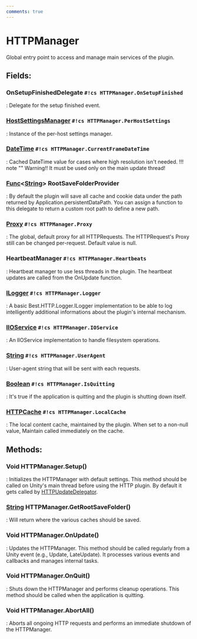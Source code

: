 ```yaml
---
comments: true
---
```

# HTTPManager

Global entry point to access and manage main services of the plugin. 

## **Fields**:
### **OnSetupFinishedDelegate `#!cs HTTPManager.OnSetupFinished`**
: Delegate for the setup finished event. 
### **[HostSettingsManager](../Settings/HostSettingsManager.md) `#!cs HTTPManager.PerHostSettings`**
: Instance of the per-host settings manager. 
### **[DateTime](https://learn.microsoft.com/en-us/dotnet/api/System.DateTime) `#!cs HTTPManager.CurrentFrameDateTime`**
: Cached DateTime value for cases where high resolution isn't needed. 
	!!! note ""
		Warning!! It must be used only on the main update thread!

### **[Func](https://learn.microsoft.com/en-us/dotnet/api/System.Func-1)&lt;[String](https://learn.microsoft.com/en-us/dotnet/api/System.String)&gt; RootSaveFolderProvider**
: By default the plugin will save all cache and cookie data under the path returned by Application.persistentDataPath. You can assign a function to this delegate to return a custom root path to define a new path. 
### **[Proxy](../Proxies/Proxy.md) `#!cs HTTPManager.Proxy`**
: The global, default proxy for all HTTPRequests. The HTTPRequest's Proxy still can be changed per-request. Default value is null. 
### **HeartbeatManager `#!cs HTTPManager.Heartbeats`**
: Heartbeat manager to use less threads in the plugin. The heartbeat updates are called from the OnUpdate function. 
### **[ILogger](../Logger/ILogger.md) `#!cs HTTPManager.Logger`**
: A basic Best.HTTP.Logger.ILogger implementation to be able to log intelligently additional informations about the plugin's internal mechanism. 
### **[IIOService](../FileSystem/IIOService.md) `#!cs HTTPManager.IOService`**
: An IIOService implementation to handle filesystem operations. 
### **[String](https://learn.microsoft.com/en-us/dotnet/api/System.String) `#!cs HTTPManager.UserAgent`**
: User-agent string that will be sent with each requests. 
### **[Boolean](https://learn.microsoft.com/en-us/dotnet/api/System.Boolean) `#!cs HTTPManager.IsQuitting`**
: It's true if the application is quitting and the plugin is shutting down itself. 
### **[HTTPCache](../Caching/HTTPCache.md) `#!cs HTTPManager.LocalCache`**
: The local content cache, maintained by the plugin. When set to a non-null value, Maintain called immediately on the cache. 
## **Methods**:

### Void HTTPManager.Setup()
: Initializes the HTTPManager with default settings. This method should be called on Unity's main thread before using the HTTP plugin. By default it gets called by [HTTPUpdateDelegator](HTTPUpdateDelegator.md). 

### [String](https://learn.microsoft.com/en-us/dotnet/api/System.String) HTTPManager.GetRootSaveFolder()
: Will return where the various caches should be saved. 

### Void HTTPManager.OnUpdate()
: Updates the HTTPManager. This method should be called regularly from a Unity event (e.g., Update, LateUpdate). It processes various events and callbacks and manages internal tasks. 

### Void HTTPManager.OnQuit()
: Shuts down the HTTPManager and performs cleanup operations. This method should be called when the application is quitting. 

### Void HTTPManager.AbortAll()
: Aborts all ongoing HTTP requests and performs an immediate shutdown of the HTTPManager. 
